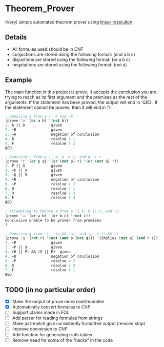 # Theorem_Prover
(Very) simple automated theorem prover using [linear resolution](http://plato.stanford.edu/entries/reasoning-automated/)

## Details
* All formulas used should be in CNF
* conjuctions are stored using the following format: (and a b c)
* disjuctions are stored using the following format: (or a b c)
* negatations are stored using the following format: (not a)

## Example
The main function in this project is prove. It accepts the conclusion you are trying to reach as its first argument and the premises as the rest of the arguments. If the statement has been proved, the output will end in 'QED'. If the statement cannot be proven, then it will end in '?'.
``` CommonLisp
; Deducing a from a || b and ~b
(prove 'a '(or a b) '(not b))
1. A || B            given
2. ~B                given
3. ~A                negation of conclusion
4. B                 resolve 3 1
5. F                 resolve 4 2
QED

; Deducing r from p || q, p -> r, and q -> r
(prove 'r '(or p q) '(or (not p) r) '(or (not q) r))
1. P || Q            given
2. ~P || R           given
3. ~Q || R           given
4. ~R                negation of conclusion
5. ~P                resolve 4 2
6. Q                 resolve 5 1
7. R                 resolve 6 3
8. F                 resolve 7 4
QED
  
; Attempting to deduce a from a || b, b || c, and ~c
(prove 'a '(or a b) '(or b c) '(not c))
Conclusion unable to be proven from premises
?

; Deducing q from ~r, ~(p && ~q), and ~p -> (r && s)
(prove 'q '(not r) '(not (and p (not q))) '(implies (not p) (and r s)))
1. ~R                given
2. ~P || Q           given
3. (R || P) && (S || P)  given
4. ~Q                negation of conclusion
5. ~P                resolve 4 2
6. R                 resolve 5 3
7. F                 resolve 6 1
QED
```

## TODO (in no particular order)
- [X] Make the output of prove more neat/readable
- [X] Automatically convert formulas to CNF
- [ ] Support claims made in FOL
- [ ] Add parser for reading formulas from strings
- [ ] Make pat-match give consistently formatted output (remove strip)
- [ ] Improve conversion to CNF
- [ ] Add function for generating truth tables
- [ ] Remove need for some of the "hacks" in the code
